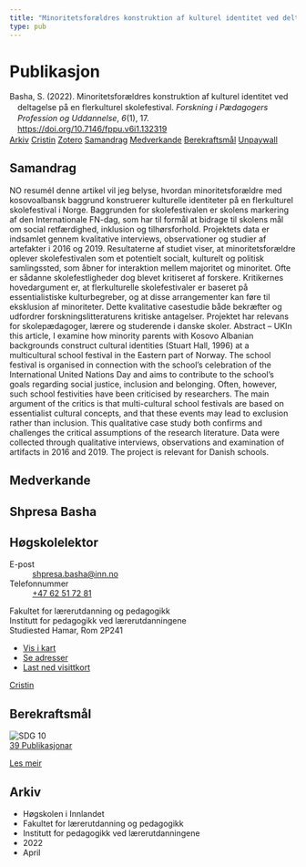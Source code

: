 ```yaml
---
title: "Minoritetsforældres konstruktion af kulturel identitet ved deltagelse på en flerkulturel skolefestival"
type: pub
---
```

<h1>Publikasjon</h1>
<article id="csl-bib-container-5PILHJ3Z" class="csl-bib-container">
  <div class="csl-bib-body" style="line-height: 1.35; padding-left: 1em; text-indent:-1em;">
  <div class="csl-entry">Basha, S. (2022). Minoritetsfor&#xE6;ldres konstruktion af kulturel identitet ved deltagelse p&#xE5; en flerkulturel skolefestival. <i>Forskning i P&#xE6;dagogers Profession og Uddannelse</i>, <i>6</i>(1), 17. <a href="https://doi.org/10.7146/fppu.v6i1.132319">https://doi.org/10.7146/fppu.v6i1.132319</a></div>
</div>
  <div class="csl-bib-buttons">
    <a href="#taxonomy-article-5PILHJ3Z" class="csl-bib-button">Arkiv</a>
    <a href="https://app.cristin.no/results/show.jsf?id=2017251" alt="Cristin URL" class="csl-bib-button">Cristin</a>
    <a href="http://zotero.org/groups/5022929/items/5PILHJ3Z" alt="Zotero URL" class="csl-bib-button">Zotero</a>
    <a href="#abstract-article-5PILHJ3Z" class="csl-bib-button">Samandrag</a>
    <a href="#contributors-article-5PILHJ3Z" class="csl-bib-button">Medverkande</a>
    <a href="#sdg-article-5PILHJ3Z" class="csl-bib-button">Berekraftsmål</a>
    <a href="https://tidsskrift.dk/FPPU/article/download/132319/177593" class="csl-bib-button">Unpaywall</a>
  </div>
  <div id="csl-bib-meta-container-5PILHJ3Z"></div>
</article>
<div id="csl-bib-meta-5PILHJ3Z" class="csl-bib-meta">
  <article id="abstract-article-5PILHJ3Z" class="abstract-article">
    <h1>Samandrag</h1>
    NO resuméI denne artikel vil jeg belyse, hvordan minoritetsforældre med kosovoalbansk baggrund konstruerer kulturelle identiteter på en flerkulturel skolefestival i Norge. Baggrunden for skolefestivalen er skolens markering af den Internationale FN-dag, som har til formål at bidrage til skolens mål om social retfærdighed, inklusion og tilhørsforhold. Projektets data er indsamlet gennem kvalitative interviews, observationer og studier af artefakter i 2016 og 2019. Resultaterne af studiet viser, at minoritetsforældre oplever skolefestivalen som et potentielt socialt, kulturelt og politisk samlingssted, som åbner for interaktion mellem majoritet og minoritet. Ofte er sådanne skolefestligheder dog blevet kritiseret af forskere. Kritikernes hovedargument er, at flerkulturelle skolefestivaler er baseret på essentialistiske kulturbegreber, og at disse arrangementer kan føre til eksklusion af minoriteter. Dette kvalitative casestudie både bekræfter og udfordrer forskningslitteraturens kritiske antagelser. Projektet har relevans for skolepædagoger, lærere og studerende i danske skoler. Abstract – UKIn this article, I examine how minority parents with Kosovo Albanian backgrounds construct cultural identities (Stuart Hall, 1996) at a multicultural school festival in the Eastern part of Norway. The school festival is organised in connection with the school’s celebration of the International United Nations Day and aims to contribute to the school’s goals regarding social justice, inclusion and belonging. Often, however, such school festivities have been criticised by researchers. The main argument of the critics is that multi-cultural school festivals are based on essentialist cultural concepts, and that these events may lead to exclusion rather than inclusion. This qualitative case study both confirms and challenges the critical assumptions of the research literature. Data were collected through qualitative interviews, observations and examination of artifacts in 2016 and 2019. The project is relevant for Danish schools.
  </article>
  <article id="contributors-article-5PILHJ3Z" class="contributors-article">
    <h1>Medverkande</h1>
    <div class="personas">
<div class="vrtx-hinn-person-card">
<div class="photo">
<i class="lar la-user-circle missing-person"></i>
</div>
<div class="info">
<hgroup><h1>Shpresa Basha</h1>
<h2>Høgskolelektor</h2>
</hgroup><dl>
<dt>E-post</dt>
<dd>
<a href="mailto:shpresa.basha@inn.no">shpresa.basha@inn.no</a>
</dd>
<dt>Telefonnummer</dt>
<dd><a href="tel:+4762517281">
+47 62 51 72 81
</a></dd>
</dl>
<p>
Fakultet for lærerutdanning og pedagogikk<br>
Institutt for pedagogikk ved lærerutdanningene<br>
Studiested Hamar,
Rom 2P241
</p>
<ul class="vrtx-hinn-links">
<li><a href="https://www.google.com/maps?q=60.796004,11.072099">Vis i kart</a></li>
<li><a href="https://www.inn.no/finn-en-ansatt/shpresa-basha.html#vrtx-hinn-addresses">Se adresser</a></li>
<li><a href="https://www.inn.no/finn-en-ansatt/shpresa-basha.html?vrtx=vcf">Last ned visittkort</a></li>
</ul>
</div>
</div>
<a href="https://app.cristin.no/persons/show.jsf?id=779375" alt="Cristin URL" class="personas-cristin">Cristin</a>
</div>
  </article>
  <article id="sdg-article-5PILHJ3Z" class="sdg-article">
    <h1>Berekraftsmål</h1>
    <div class="sdg-container"><div id="sdg10" class="sdg">
<img src="{{< params subfolder >}}images/sdg/sdg10_no.png" class="image" alt="SDG 10">
<div class="sdg-overlay">
<a href="{{< params subfolder >}}no/archive/?sdg=10#archive" class="sdg-publication-count"><span>39</span> Publikasjonar</a>
<p><a href="https://www.fn.no/om-fn/fns-baerekraftsmaal/mindre-ulikhet?lang=nno-NO" class="sdg-read-more">Les meir</a></p>
</div>
</div></div>
  </article>
  <article id="taxonomy-article-5PILHJ3Z" class="taxonomy-article">
    <h1>Arkiv</h1>
    <ul>
      <li>Høgskolen i Innlandet</li>
      <li>Fakultet for lærerutdanning og pedagogikk</li>
      <li>Institutt for pedagogikk ved lærerutdanningene</li>
      <li>2022</li>
      <li>April</li>
    </ul>
  </article>
</div>
